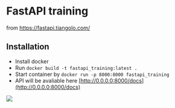 # FastAPI training 
from https://fastapi.tiangolo.com/

## Installation
- Install docker
- Run `docker build -t fastapi_training:latest .`
- Start container by `docker run -p 8000:8000 fastapi_training`
- API will be avaliable here [http://0.0.0.0:8000/docs](http://0.0.0.0:8000/docs)



![](https://komarev.com/ghpvc/?username=mateuszbaranczyk)
